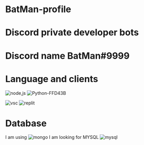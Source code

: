 # BatMan-profile

# Discord private developer bots

# Discord name BatMan#9999

# Language and clients
![node,js](https://user-images.githubusercontent.com/81291690/173839448-c71654e7-8343-443b-9306-28661209b6e4.svg)
![Python-FFD43B](https://user-images.githubusercontent.com/81291690/173848374-2c4017a3-2823-4684-b35f-3444b371ca1f.svg)

![vsc](https://user-images.githubusercontent.com/81291690/173848877-37b1b67e-8a75-4de4-b655-f4632398e391.svg)
![replit](https://user-images.githubusercontent.com/81291690/173848851-91e99579-4a39-4b08-9f9e-f00b099ba229.svg)

# Database
I am using ![mongo](https://user-images.githubusercontent.com/81291690/173849274-11068cb9-1697-4007-ac52-b777ba0095f8.svg)
I am looking for MYSQL ![mysql](https://user-images.githubusercontent.com/81291690/173849291-c03a8d2a-48a1-4710-996d-2516ae179411.svg)

